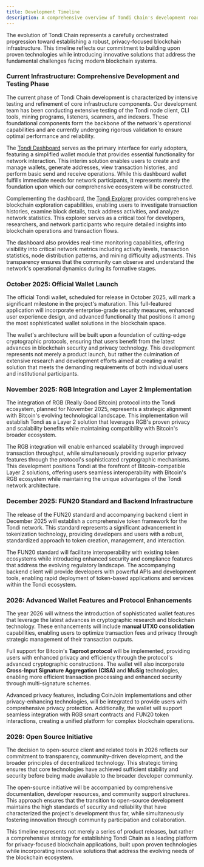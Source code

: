 ```yaml
---
title: Development Timeline
description: A comprehensive overview of Tondi Chain's development roadmap, technological milestones, and strategic positioning within the broader blockchain ecosystem
---
```


The evolution of Tondi Chain represents a carefully orchestrated progression toward establishing a robust, privacy-focused blockchain infrastructure. This timeline reflects our commitment to building upon proven technologies while introducing innovative solutions that address the fundamental challenges facing modern blockchain systems.

### Current Infrastructure: Comprehensive Development and Testing Phase

The current phase of Tondi Chain development is characterized by intensive testing and refinement of core infrastructure components. Our development team has been conducting extensive testing of the Tondi node client, CLI tools, mining programs, listeners, scanners, and indexers. These foundational components form the backbone of the network's operational capabilities and are currently undergoing rigorous validation to ensure optimal performance and reliability.

The [Tondi Dashboard](https://dashboard.tondi.org/) serves as the primary interface for early adopters, featuring a simplified wallet module that provides essential functionality for network interaction. This interim solution enables users to create and manage wallets, generate addresses, view transaction histories, and perform basic send and receive operations. While this dashboard wallet fulfills immediate needs for network participants, it represents merely the foundation upon which our comprehensive ecosystem will be constructed.

Complementing the dashboard, the [Tondi Explorer](https://explorer.tondi.org/) provides comprehensive blockchain exploration capabilities, enabling users to investigate transaction histories, examine block details, track address activities, and analyze network statistics. This explorer serves as a critical tool for developers, researchers, and network participants who require detailed insights into blockchain operations and transaction flows.

The dashboard also provides real-time monitoring capabilities, offering visibility into critical network metrics including activity levels, transaction statistics, node distribution patterns, and mining difficulty adjustments. This transparency ensures that the community can observe and understand the network's operational dynamics during its formative stages.

### October 2025: Official Wallet Launch

The official Tondi wallet, scheduled for release in October 2025, will mark a significant milestone in the project's maturation. This full-featured application will incorporate enterprise-grade security measures, enhanced user experience design, and advanced functionality that positions it among the most sophisticated wallet solutions in the blockchain space.

The wallet's architecture will be built upon a foundation of cutting-edge cryptographic protocols, ensuring that users benefit from the latest advances in blockchain security and privacy technology. This development represents not merely a product launch, but rather the culmination of extensive research and development efforts aimed at creating a wallet solution that meets the demanding requirements of both individual users and institutional participants.

### November 2025: RGB Integration and Layer 2 Implementation

The integration of RGB (Really Good Bitcoin) protocol into the Tondi ecosystem, planned for November 2025, represents a strategic alignment with Bitcoin's evolving technological landscape. This implementation will establish Tondi as a Layer 2 solution that leverages RGB's proven privacy and scalability benefits while maintaining compatibility with Bitcoin's broader ecosystem.

The RGB integration will enable enhanced scalability through improved transaction throughput, while simultaneously providing superior privacy features through the protocol's sophisticated cryptographic mechanisms. This development positions Tondi at the forefront of Bitcoin-compatible Layer 2 solutions, offering users seamless interoperability with Bitcoin's RGB ecosystem while maintaining the unique advantages of the Tondi network architecture.

### December 2025: FUN20 Standard and Backend Infrastructure

The release of the FUN20 standard and accompanying backend client in December 2025 will establish a comprehensive token framework for the Tondi network. This standard represents a significant advancement in tokenization technology, providing developers and users with a robust, standardized approach to token creation, management, and interaction.

The FUN20 standard will facilitate interoperability with existing token ecosystems while introducing enhanced security and compliance features that address the evolving regulatory landscape. The accompanying backend client will provide developers with powerful APIs and development tools, enabling rapid deployment of token-based applications and services within the Tondi ecosystem.

### 2026: Advanced Wallet Features and Protocol Enhancements

The year 2026 will witness the introduction of sophisticated wallet features that leverage the latest advances in cryptographic research and blockchain technology. These enhancements will include **manual UTXO consolidation** capabilities, enabling users to optimize transaction fees and privacy through strategic management of their transaction outputs.

Full support for Bitcoin's **Taproot protocol** will be implemented, providing users with enhanced privacy and efficiency through the protocol's advanced cryptographic constructions. The wallet will also incorporate **Cross-Input Signature Aggregation (CISA)** and **MuSig** technologies, enabling more efficient transaction processing and enhanced security through multi-signature schemes.

Advanced privacy features, including CoinJoin implementations and other privacy-enhancing technologies, will be integrated to provide users with comprehensive privacy protection. Additionally, the wallet will support seamless integration with RGB smart contracts and FUN20 token interactions, creating a unified platform for complex blockchain operations.

### 2026: Open Source Initiative

The decision to open-source client and related tools in 2026 reflects our commitment to transparency, community-driven development, and the broader principles of decentralized technology. This strategic timing ensures that core technologies have achieved sufficient stability and security before being made available to the broader developer community.

The open-source initiative will be accompanied by comprehensive documentation, developer resources, and community support structures. This approach ensures that the transition to open-source development maintains the high standards of security and reliability that have characterized the project's development thus far, while simultaneously fostering innovation through community participation and collaboration.

This timeline represents not merely a series of product releases, but rather a comprehensive strategy for establishing Tondi Chain as a leading platform for privacy-focused blockchain applications, built upon proven technologies while incorporating innovative solutions that address the evolving needs of the blockchain ecosystem.
